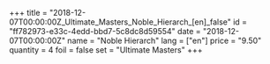 +++
title = "2018-12-07T00:00:00Z_Ultimate_Masters_Noble_Hierarch_[en]_false"
id = "ff782973-e33c-4edd-bbd7-5c8dc8d59554"
date = "2018-12-07T00:00:00Z"
name = "Noble Hierarch"
lang = ["en"]
price = "9.50"
quantity = 4
foil = false
set = "Ultimate Masters"
+++
